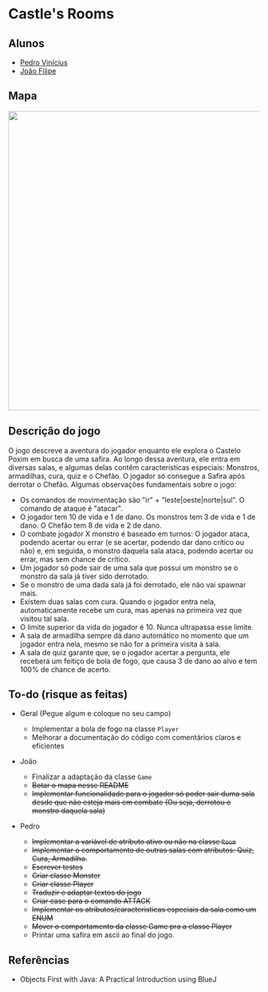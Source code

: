 # Castle's Rooms

## Alunos

* [Pedro Vinícius](https://github.com/Pedro-V)
* [João Filipe](https://github.com/jfasr)

## Mapa
<kbd>
  <img src = "https://user-images.githubusercontent.com/99099086/191636955-5b1b66e2-6906-4f3e-a5be-a27506602950.png" width = "600px">
</kbd>

## Descrição do jogo

O jogo descreve a aventura do jogador enquanto ele explora o Castelo Poxim em busca de uma safira. Ao longo dessa aventura, ele entra em diversas salas, e algumas delas contêm características especiais: Monstros, armadilhas, cura, quiz e o Chefão. O jogador só consegue a Safira após derrotar o Chefão. Algumas observações fundamentais sobre o jogo:
* Os comandos de movimentação são "ir" + "leste|oeste|norte|sul". O comando de ataque é "atacar".
* O jogador tem 10 de vida e 1 de dano. Os monstros tem 3 de vida e 1 de dano. O Chefão tem 8 de vida e 2 de dano.
* O combate jogador X monstro é baseado em turnos: O jogador ataca, podendo acertar ou errar (e se acertar, podendo dar dano crítico ou não) e, em seguida, o monstro daquela sala ataca, podendo acertar ou errar, mas sem chance de crítico.
* Um jogador só pode sair de uma sala que possui um monstro se o monstro da sala já tiver sido derrotado.
* Se o monstro de uma dada sala já foi derrotado, ele não vai spawnar mais.
* Existem duas salas com cura. Quando o jogador entra nela, automaticamente recebe um cura, mas apenas na primeira vez que visitou tal sala.
* O limite superior da vida do jogador é 10. Nunca ultrapassa esse limite.
* A sala de armadilha sempre dá dano automático no momento que um jogador entra nela, mesmo se não for a primeira visita à sala.
* A sala de quiz garante que, se o jogador acertar a pergunta, ele receberá um feitiço de bola de fogo, que causa 3 de dano ao alvo e tem 100% de chance de acerto.

## To-do (risque as feitas)

* Geral (Pegue algum e coloque no seu campo)
  * Implementar a bola de fogo na classe `Player`
  * Melhorar a documentação do código com comentários claros e eficientes

* João
  * Finalizar a adaptação da classe `Game`
  * ~~Botar o mapa nesse README~~
  * ~~Implementar funcionalidade para o jogador só poder sair duma sala desde que não esteja mais em combate (Ou seja, derrotou o monstro daquela sala)~~

* Pedro
  * ~~Implementar a variável de atributo ativo ou não na classe `Room`~~
  * ~~Implementar o comportamento de outras salas com atributos: Quiz, Cura, Armadilha.~~
  * ~~Escrever testes~~
  * ~~Criar classe Monster~~
  * ~~Criar classe Player~~
  * ~~Traduzir e adaptar textos do jogo~~
  * ~~Criar case para o comando ATTACK~~
  * ~~Implementar os atributos/caracteristicas especiais da sala como um ENUM~~
  * ~~Mover o comportamento da classe Game pra a classe Player~~
  * Printar uma safira em ascii ao final do jogo.

## Referências
* Objects First with Java: A Practical Introduction using BlueJ
